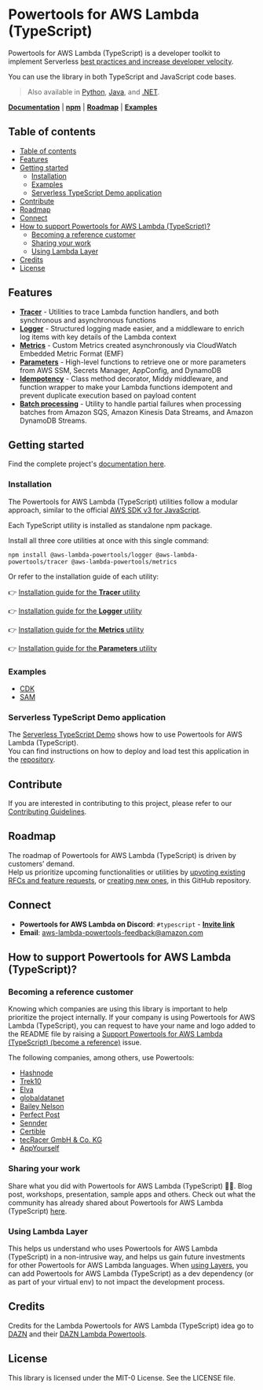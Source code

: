 # Powertools for AWS Lambda (TypeScript) <!-- omit in toc -->

Powertools for AWS Lambda (TypeScript) is a developer toolkit to implement Serverless [best practices and increase developer velocity](https://docs.powertools.aws.dev/lambda/typescript/latest/#features).

You can use the library in both TypeScript and JavaScript code bases.

> Also available in [Python](https://github.com/aws-powertools/powertools-lambda-python), [Java](https://github.com/aws-powertools/powertools-lambda-java), and [.NET](https://github.com/aws-powertools/powertools-lambda-dotnet).

**[Documentation](https://docs.powertools.aws.dev/lambda/typescript/)** | **[npm](https://www.npmjs.com/org/aws-lambda-powertools)** | **[Roadmap](https://docs.powertools.aws.dev/lambda/typescript/latest/roadmap)** | **[Examples](https://github.com/aws-powertools/powertools-lambda-typescript/tree/main/examples)**

## Table of contents <!--- omit in toc -->

- [Table of contents ](#table-of-contents-)
- [Features](#features)
- [Getting started](#getting-started)
  - [Installation](#installation)
  - [Examples](#examples)
  - [Serverless TypeScript Demo application](#serverless-typescript-demo-application)
- [Contribute](#contribute)
- [Roadmap](#roadmap)
- [Connect](#connect)
- [How to support Powertools for AWS Lambda (TypeScript)?](#how-to-support-powertools-for-aws-lambda-typescript)
  - [Becoming a reference customer](#becoming-a-reference-customer)
  - [Sharing your work](#sharing-your-work)
  - [Using Lambda Layer](#using-lambda-layer)
- [Credits](#credits)
- [License](#license)

## Features

* **[Tracer](https://docs.powertools.aws.dev/lambda/typescript/latest/core/tracer/)** - Utilities to trace Lambda function handlers, and both synchronous and asynchronous functions
* **[Logger](https://docs.powertools.aws.dev/lambda/typescript/latest/core/logger/)** - Structured logging made easier, and a middleware to enrich log items with key details of the Lambda context
* **[Metrics](https://docs.powertools.aws.dev/lambda/typescript/latest/core/metrics/)** - Custom Metrics created asynchronously via CloudWatch Embedded Metric Format (EMF)
* **[Parameters](https://docs.powertools.aws.dev/lambda/typescript/latest/utilities/parameters/)** - High-level functions to retrieve one or more parameters from AWS SSM, Secrets Manager, AppConfig, and DynamoDB
* **[Idempotency](https://docs.powertools.aws.dev/lambda/typescript/latest/utilities/idempotency/)** - Class method decorator, Middy middleware, and function wrapper to make your Lambda functions idempotent and prevent duplicate execution based on payload content
* **[Batch processing](https://docs.powertools.aws.dev/lambda/typescript/latest/utilities/batch/)** - Utility to handle partial failures when processing batches from Amazon SQS, Amazon Kinesis Data Streams, and Amazon DynamoDB Streams.

## Getting started

Find the complete project's [documentation here](https://docs.powertools.aws.dev/lambda/typescript).

### Installation

The Powertools for AWS Lambda (TypeScript) utilities follow a modular approach, similar to the official [AWS SDK v3 for JavaScript](https://github.com/aws/aws-sdk-js-v3).  

Each TypeScript utility is installed as standalone npm package.

Install all three core utilities at once with this single command:

```shell
npm install @aws-lambda-powertools/logger @aws-lambda-powertools/tracer @aws-lambda-powertools/metrics
```

Or refer to the installation guide of each utility:

👉 [Installation guide for the **Tracer** utility](https://docs.powertools.aws.dev/lambda/typescript/latest/core/tracer#getting-started)

👉 [Installation guide for the **Logger** utility](https://docs.powertools.aws.dev/lambda/typescript/latest/core/logger#getting-started)

👉 [Installation guide for the **Metrics** utility](https://docs.powertools.aws.dev/lambda/typescript/latest/core/metrics#getting-started)

👉 [Installation guide for the **Parameters** utility](https://docs.powertools.aws.dev/lambda/typescript/latest/utilities/parameters/#getting-started)

### Examples

* [CDK](https://github.com/aws-powertools/powertools-lambda-typescript/tree/main/examples/cdk)
* [SAM](https://github.com/aws-powertools/powertools-lambda-typescript/tree/main/examples/sam)

### Serverless TypeScript Demo application

The [Serverless TypeScript Demo](https://github.com/aws-samples/serverless-typescript-demo) shows how to use Powertools for AWS Lambda (TypeScript).  
You can find instructions on how to deploy and load test this application in the [repository](https://github.com/aws-samples/serverless-typescript-demo).

## Contribute

If you are interested in contributing to this project, please refer to our [Contributing Guidelines](https://github.com/aws-powertools/powertools-lambda-typescript/blob/main/CONTRIBUTING.md).

## Roadmap

The roadmap of Powertools for AWS Lambda (TypeScript) is driven by customers’ demand.  
Help us prioritize upcoming functionalities or utilities by [upvoting existing RFCs and feature requests](https://github.com/aws-powertools/powertools-lambda-typescript/issues), or [creating new ones](https://github.com/aws-powertools/powertools-lambda-typescript/issues/new/choose), in this GitHub repository.

## Connect

* **Powertools for AWS Lambda on Discord**: `#typescript` - **[Invite link](https://discord.gg/B8zZKbbyET)**
* **Email**: aws-lambda-powertools-feedback@amazon.com

## How to support Powertools for AWS Lambda (TypeScript)?

### Becoming a reference customer

Knowing which companies are using this library is important to help prioritize the project internally. If your company is using Powertools for AWS Lambda (TypeScript), you can request to have your name and logo added to the README file by raising a [Support Powertools for AWS Lambda (TypeScript) (become a reference)](https://github.com/aws-powertools/powertools-lambda-typescript/issues/new?assignees=&labels=customer-reference&template=support_powertools.yml&title=%5BSupport+Lambda+Powertools%5D%3A+%3Cyour+organization+name%3E) issue.

The following companies, among others, use Powertools:

* [Hashnode](https://hashnode.com/)
* [Trek10](https://www.trek10.com/)
* [Elva](https://elva-group.com)
* [globaldatanet](https://globaldatanet.com/)
* [Bailey Nelson](https://www.baileynelson.com.au)
* [Perfect Post](https://www.perfectpost.fr)
* [Sennder](https://sennder.com/)
* [Certible](https://www.certible.com/)
* [tecRacer GmbH & Co. KG](https://www.tecracer.com/)
* [AppYourself](https://appyourself.net)

### Sharing your work

Share what you did with Powertools for AWS Lambda (TypeScript) 💞💞. Blog post, workshops, presentation, sample apps and others. Check out what the community has already shared about Powertools for AWS Lambda (TypeScript) [here](https://docs.powertools.aws.dev/lambda/typescript/latest/we_made_this).

### Using Lambda Layer

This helps us understand who uses Powertools for AWS Lambda (TypeScript) in a non-intrusive way, and helps us gain future investments for other Powertools for AWS Lambda languages. When [using Layers](#lambda-layers), you can add Powertools for AWS Lambda (TypeScript) as a dev dependency (or as part of your virtual env) to not impact the development process.

## Credits

Credits for the Lambda Powertools for AWS Lambda (TypeScript) idea go to [DAZN](https://github.com/getndazn) and their [DAZN Lambda Powertools](https://github.com/getndazn/dazn-lambda-powertools/).

## License

This library is licensed under the MIT-0 License. See the LICENSE file.
